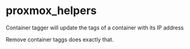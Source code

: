 # proxmox_helpers

Container tagger will update the tags of a container with its IP address

Remove container taggs does exactly that.
